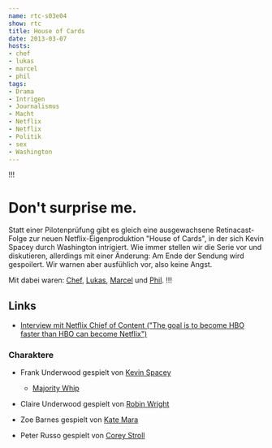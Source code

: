 ```yaml
---
name: rtc-s03e04
show: rtc
title: House of Cards
date: 2013-03-07
hosts:
- chef
- lukas
- marcel
- phil
tags:
- Drama
- Intrigen
- Journalismus
- Macht
- Netflix
- Netflix
- Politik
- sex
- Washington
---
```

!!!

# Don't surprise me.
Statt einer Pilotenprüfung gibt es gleich eine ausgewachsene Retinacast-Folge zur neuen Netflix-Eigenproduktion "House of Cards", in der sich Kevin Spacey durch Washington intrigiert. Wie immer stellen wir die Serie vor und diskutieren, allerdings mit einer Änderung: Am Ende der Sendung wird gespoilert. Wir warnen aber ausfühlich vor, also keine Angst.

Mit dabei waren: [Chef](https://twitter.com/grischder), [Lukas](https://twitter.com/blubser), [Marcel](https://twitter.com/xartas) und [Phil](https://twitter.com/philgrooves).
!!!

## Links

- [Interview mit Netflix Chief of Content ("The goal is to become HBO faster than HBO can become Netflix")](http://www.gq.com/entertainment/movies-and-tv/201302/netflix-founder-reed-hastings-house-of-cards-arrested-development)

### Charaktere

- Frank Underwood gespielt von [Kevin Spacey](http://www.imdb.com/name/nm0000228)
  - [Majority Whip](http://en.wikipedia.org/wiki/Majority_Whip_of_the_United_States_House_of_Representatives)

- Claire Underwood gespielt von [Robin Wright](http://www.imdb.com/title/tt1856010)
- Zoe Barnes gespielt von [Kate Mara](http://www.imdb.com/name/nm0544718)
- Peter Russo gespielt von [Corey Stroll](http://www.imdb.com/name/nm1015684)
